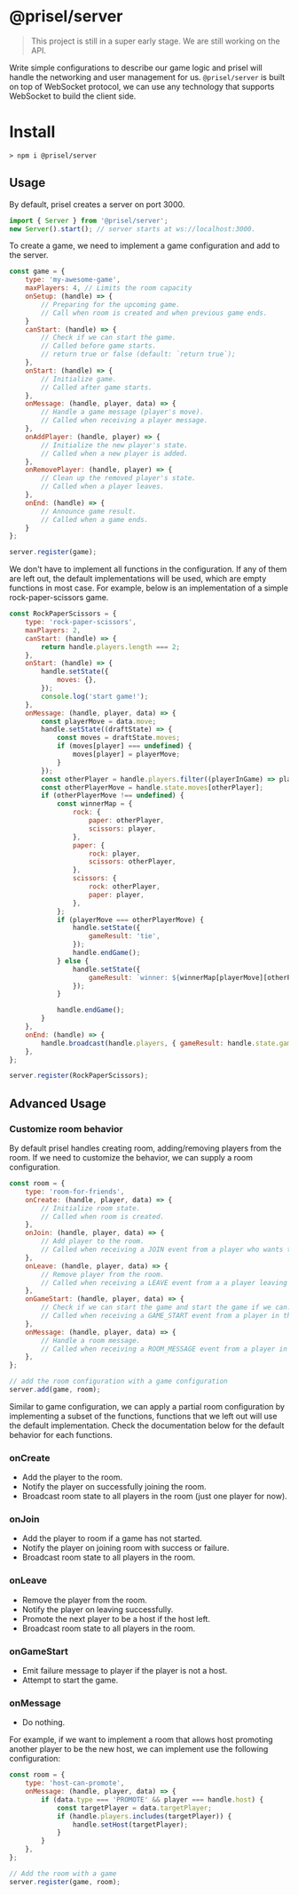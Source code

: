 # @prisel/server

> This project is still in a super early stage. We are still working on the API.

Write simple configurations to describe our game logic and prisel will handle the networking and
user management for us. `@prisel/server` is built on top of WebSocket protocol, we can use any
technology that supports WebSocket to build the client side.

# Install

```
> npm i @prisel/server
```

## Usage

By default, prisel creates a server on port 3000.

```javascript
import { Server } from '@prisel/server';
new Server().start(); // server starts at ws://localhost:3000.
```

To create a game, we need to implement a game configuration and add to the server.

```javascript
const game = {
    type: 'my-awesome-game',
    maxPlayers: 4, // Limits the room capacity
    onSetup: (handle) => {
        // Preparing for the upcoming game.
        // Call when room is created and when previous game ends.
    }
    canStart: (handle) => {
        // Check if we can start the game.
        // Called before game starts.
        // return true or false (default: `return true`);
    },
    onStart: (handle) => {
        // Initialize game.
        // Called after game starts.
    },
    onMessage: (handle, player, data) => {
        // Handle a game message (player's move).
        // Called when receiving a player message.
    },
    onAddPlayer: (handle, player) => {
        // Initialize the new player's state.
        // Called when a new player is added.
    },
    onRemovePlayer: (handle, player) => {
        // Clean up the removed player's state.
        // Called when a player leaves.
    },
    onEnd: (handle) => {
        // Announce game result.
        // Called when a game ends.
    }
};

server.register(game);
```

We don't have to implement all functions in the configuration. If any of them are left out, the
default implementations will be used, which are empty functions in most case. For example, below is
an implementation of a simple rock-paper-scissors game.

```javascript
const RockPaperScissors = {
    type: 'rock-paper-scissors',
    maxPlayers: 2,
    canStart: (handle) => {
        return handle.players.length === 2;
    },
    onStart: (handle) => {
        handle.setState({
            moves: {},
        });
        console.log('start game!');
    },
    onMessage: (handle, player, data) => {
        const playerMove = data.move;
        handle.setState((draftState) => {
            const moves = draftState.moves;
            if (moves[player] === undefined) {
                moves[player] = playerMove;
            }
        });
        const otherPlayer = handle.players.filter((playerInGame) => playerInGame !== player)[0];
        const otherPlayerMove = handle.state.moves[otherPlayer];
        if (otherPlayerMove !== undefined) {
            const winnerMap = {
                rock: {
                    paper: otherPlayer,
                    scissors: player,
                },
                paper: {
                    rock: player,
                    scissors: otherPlayer,
                },
                scissors: {
                    rock: otherPlayer,
                    paper: player,
                },
            };
            if (playerMove === otherPlayerMove) {
                handle.setState({
                    gameResult: 'tie',
                });
                handle.endGame();
            } else {
                handle.setState({
                    gameResult: `winner: ${winnerMap[playerMove][otherPlayerMove]}`,
                });
            }

            handle.endGame();
        }
    },
    onEnd: (handle) => {
        handle.broadcast(handle.players, { gameResult: handle.state.gameResult });
    },
};

server.register(RockPaperScissors);
```

## Advanced Usage

### Customize room behavior

By default prisel handles creating room, adding/removing players from the room. If we need to
customize the behavior, we can supply a room configuration.

```javascript
const room = {
    type: 'room-for-friends',
    onCreate: (handle, player, data) => {
        // Initialize room state.
        // Called when room is created.
    },
    onJoin: (handle, player, data) => {
        // Add player to the room.
        // Called when receiving a JOIN event from a player who wants to join the room.
    },
    onLeave: (handle, player, data) => {
        // Remove player from the room.
        // Called when receiving a LEAVE event from a a player leaving the room.
    },
    onGameStart: (handle, player, data) => {
        // Check if we can start the game and start the game if we can.
        // Called when receiving a GAME_START event from a player in the room.
    },
    onMessage: (handle, player, data) => {
        // Handle a room message.
        // Called when receiving a ROOM_MESSAGE event from a player in the room.
    },
};

// add the room configuration with a game configuration
server.add(game, room);
```

Similar to game configuration, we can apply a partial room configuration by implementing a subset of
the functions, functions that we left out will use the default implementation. Check the
documentation below for the default behavior for each functions.

### onCreate

-   Add the player to the room.
-   Notify the player on successfully joining the room.
-   Broadcast room state to all players in the room (just one player for now).

### onJoin

-   Add the player to room if a game has not started.
-   Notify the player on joining room with success or failure.
-   Broadcast room state to all players in the room.

### onLeave

-   Remove the player from the room.
-   Notify the player on leaving successfully.
-   Promote the next player to be a host if the host left.
-   Broadcast room state to all players in the room.

### onGameStart

-   Emit failure message to player if the player is not a host.
-   Attempt to start the game.

### onMessage

-   Do nothing.

For example, if we want to implement a room that allows host promoting another player to be the new
host, we can implement use the following configuration:

```javascript
const room = {
    type: 'host-can-promote',
    onMessage: (handle, player, data) => {
        if (data.type === 'PROMOTE' && player === handle.host) {
            const targetPlayer = data.targetPlayer;
            if (handle.players.includes(targetPlayer)) {
                handle.setHost(targetPlayer);
            }
        }
    },
};

// Add the room with a game
server.register(game, room);
```
